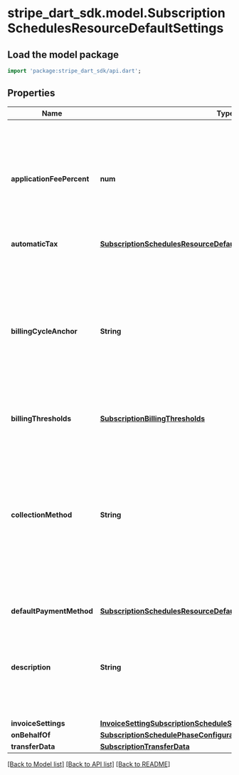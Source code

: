 # stripe_dart_sdk.model.SubscriptionSchedulesResourceDefaultSettings

## Load the model package
```dart
import 'package:stripe_dart_sdk/api.dart';
```

## Properties
Name | Type | Description | Notes
------------ | ------------- | ------------- | -------------
**applicationFeePercent** | **num** | A non-negative decimal between 0 and 100, with at most two decimal places. This represents the percentage of the subscription invoice total that will be transferred to the application owner's Stripe account during this phase of the schedule. | [optional] 
**automaticTax** | [**SubscriptionSchedulesResourceDefaultSettingsAutomaticTax**](SubscriptionSchedulesResourceDefaultSettingsAutomaticTax.md) |  | [optional] 
**billingCycleAnchor** | **String** | Possible values are `phase_start` or `automatic`. If `phase_start` then billing cycle anchor of the subscription is set to the start of the phase when entering the phase. If `automatic` then the billing cycle anchor is automatically modified as needed when entering the phase. For more information, see the billing cycle [documentation](https://stripe.com/docs/billing/subscriptions/billing-cycle). | 
**billingThresholds** | [**SubscriptionBillingThresholds**](SubscriptionBillingThresholds.md) |  | [optional] 
**collectionMethod** | **String** | Either `charge_automatically`, or `send_invoice`. When charging automatically, Stripe will attempt to pay the underlying subscription at the end of each billing cycle using the default source attached to the customer. When sending an invoice, Stripe will email your customer an invoice with payment instructions and mark the subscription as `active`. | [optional] 
**defaultPaymentMethod** | [**SubscriptionSchedulesResourceDefaultSettingsDefaultPaymentMethod**](SubscriptionSchedulesResourceDefaultSettingsDefaultPaymentMethod.md) |  | [optional] 
**description** | **String** | Subscription description, meant to be displayable to the customer. Use this field to optionally store an explanation of the subscription for rendering in Stripe surfaces and certain local payment methods UIs. | [optional] 
**invoiceSettings** | [**InvoiceSettingSubscriptionScheduleSetting**](InvoiceSettingSubscriptionScheduleSetting.md) |  | 
**onBehalfOf** | [**SubscriptionSchedulePhaseConfigurationOnBehalfOf**](SubscriptionSchedulePhaseConfigurationOnBehalfOf.md) |  | [optional] 
**transferData** | [**SubscriptionTransferData**](SubscriptionTransferData.md) |  | [optional] 

[[Back to Model list]](../README.md#documentation-for-models) [[Back to API list]](../README.md#documentation-for-api-endpoints) [[Back to README]](../README.md)


